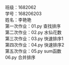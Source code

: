 班级：1682062   
学号：168206203   
姓名：李艳艳  
 第一次作业：01.py 查找排序  
 第二次作业：02.py 水仙花数  
 第三次作业：03.py 快速排序1  
 第四次作业：04.py 快速排序2  
 第五次作业：05.py sum函数  
            06.py 合并排序        
